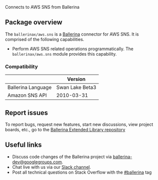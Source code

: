 Connects to AWS SNS from Ballerina

## Package overview

The `ballerinax/aws.sns` is a [Ballerina](https://ballerina.io/) connector for AWS SNS. It is comprised of the following capabilities.
* Perform AWS SNS related operations programmatically. The `ballerinax/aws.sns` module provides this capability.

### Compatibility
|                    | Version         |  
|--------------------|-----------------|
| Ballerina Language | Swan Lake Beta3 |
| Amazon SNS API     | 2010-03-31      |

## Report issues
To report bugs, request new features, start new discussions, view project boards, etc., go to the [Ballerina Extended Library repository](https://github.com/ballerina-platform/ballerina-extended-library)

## Useful links
- Discuss code changes of the Ballerina project via [ballerina-dev@googlegroups.com](mailto:ballerina-dev@googlegroups.com).
- Chat live with us via our [Slack channel](https://ballerina.io/community/slack/).
- Post all technical questions on Stack Overflow with the [#ballerina](https://stackoverflow.com/questions/tagged/ballerina) tag
